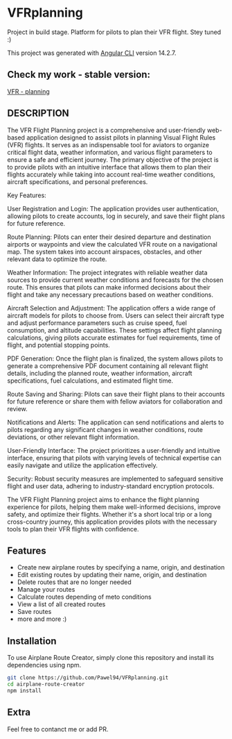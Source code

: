 # VFRplanning
Project in build stage. Platform for pilots to plan their VFR flight. Stey tuned :) 

This project was generated with [Angular CLI](https://github.com/angular/angular-cli) version 14.2.7.

## Check my work - stable version: 
[VFR - planning](https://vfr-flight.web.app)
## DESCRIPTION
The VFR Flight Planning project is a comprehensive and user-friendly web-based application designed to assist pilots in planning Visual Flight Rules (VFR) flights. It serves as an indispensable tool for aviators to organize critical flight data, weather information, and various flight parameters to ensure a safe and efficient journey. The primary objective of the project is to provide pilots with an intuitive interface that allows them to plan their flights accurately while taking into account real-time weather conditions, aircraft specifications, and personal preferences.

Key Features:

User Registration and Login: The application provides user authentication, allowing pilots to create accounts, log in securely, and save their flight plans for future reference.

Route Planning: Pilots can enter their desired departure and destination airports or waypoints and view the calculated VFR route on a navigational map. The system takes into account airspaces, obstacles, and other relevant data to optimize the route.

Weather Information: The project integrates with reliable weather data sources to provide current weather conditions and forecasts for the chosen route. This ensures that pilots can make informed decisions about their flight and take any necessary precautions based on weather conditions.

Aircraft Selection and Adjustment: The application offers a wide range of aircraft models for pilots to choose from. Users can select their aircraft type and adjust performance parameters such as cruise speed, fuel consumption, and altitude capabilities. These settings affect flight planning calculations, giving pilots accurate estimates for fuel requirements, time of flight, and potential stopping points.

PDF Generation: Once the flight plan is finalized, the system allows pilots to generate a comprehensive PDF document containing all relevant flight details, including the planned route, weather information, aircraft specifications, fuel calculations, and estimated flight time.

Route Saving and Sharing: Pilots can save their flight plans to their accounts for future reference or share them with fellow aviators for collaboration and review.

Notifications and Alerts: The application can send notifications and alerts to pilots regarding any significant changes in weather conditions, route deviations, or other relevant flight information.

User-Friendly Interface: The project prioritizes a user-friendly and intuitive interface, ensuring that pilots with varying levels of technical expertise can easily navigate and utilize the application effectively.

Security: Robust security measures are implemented to safeguard sensitive flight and user data, adhering to industry-standard encryption protocols.

The VFR Flight Planning project aims to enhance the flight planning experience for pilots, helping them make well-informed decisions, improve safety, and optimize their flights. Whether it's a short local trip or a long cross-country journey, this application provides pilots with the necessary tools to plan their VFR flights with confidence.
## Features

- Create new airplane routes by specifying a name, origin, and destination
- Edit existing routes by updating their name, origin, and destination
- Delete routes that are no longer needed
- Manage your routes
- Calculate routes depending of meto conditions
- View a list of all created routes
- Save routes
- more and more :)

## Installation

To use Airplane Route Creator, simply clone this repository and install its dependencies using npm.

```bash
git clone https://github.com/Pawel94/VFRplanning.git
cd airplane-route-creator
npm install
```


## Extra
Feel free to contanct me or add PR.
